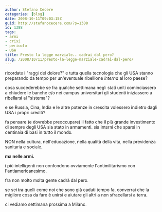 ```yaml
---
author: Stefano Cecere
categories: [blog]
date: 2008-10-11T09:03:15Z
guid: http://stefanocecere.com/?p=1388
id: 1388
tags:
- armi
- crisi
- pericolo
- USA
title: Presto la legge marziale.. cadrai dal pero?
slug: /2008/10/11/presto-la-legge-marziale-cadrai-dal-pero/
---
```


ricordate i "raggi del dolore?" e tutta quella tecnologia che gli USA stanno preparando da tempo per un'eventuale ribellione _interna_ al loro paese?

cosa succederebbe se fra qualche settimana negli stati uniti cominciassero a chiudere le banche e/o nei campus universitari gli studenti iniziassero a ribellarsi al "sistema"?

e se Russia, Cina, India e le altre potenze in crescita volessero indietro dagli USA i propri crediti?

fa pensare (e dovrebbe preoccupare) il fatto che il più grande investimento di sempre degli USA sia stato in armamenti. sia interni che sparsi in centinaia di basi in tutto il mondo.
  
NON nella cultura, nell'educazione, nella qualità della vita, nella previdenza sanitaria e sociale.
  
**ma nelle armi.**

i più intelligenti non confondono ovviamente l'antimilitarismo con l'antiamericanesimo.

fra non molto molta gente cadrà dal pero.
  
se sei tra quelli come noi che sono già caduti tempo fa, converrai che la migliore cosa da fare è unirsi e aiutare gli altri a non sfracellarsi a terra.

ci vediamo settimana prossima a Milano.